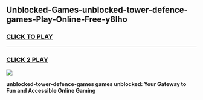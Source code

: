 
## Unblocked-Games-unblocked-tower-defence-games-Play-Online-Free-y8lho
<h3>
<a href="https://premium76.site?title=unblocked-tower-defence-games&ref=26A">CLICK TO PLAY</a></h3>
<hr>

<h3>
<a href="https://premium76.site?title=unblocked-tower-defence-games&ref=26A">CLICK 2 PLAY</a>
  
</h3>

<a href="https://premium76.site?title=unblocked-tower-defence-games&ref=26A"><img src="https://clearcache.store/games.png"></a>


**unblocked-tower-defence-games games unblocked: Your Gateway to Fun and Accessible Online Gaming**
